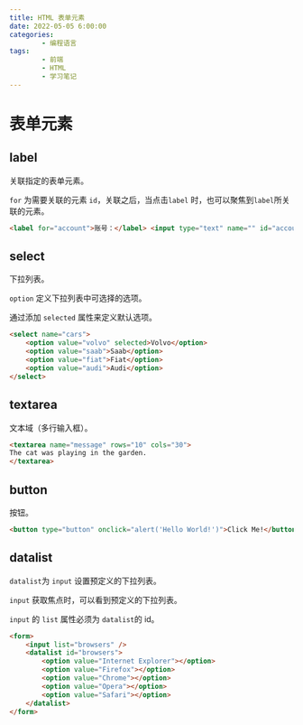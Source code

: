 ```yaml
---
title: HTML 表单元素
date: 2022-05-05 6:00:00
categories:
        - 编程语言
tags:
        - 前端
        - HTML
        - 学习笔记
---
```


# 表单元素

## label

关联指定的表单元素。

`for` 为需要关联的元素 `id`，关联之后，当点击`label` 时，也可以聚焦到`label`所关联的元素。

```html
<label for="account">账号：</label> <input type="text" name="" id="account" />
```

## select

下拉列表。

`option` 定义下拉列表中可选择的选项。

通过添加 `selected` 属性来定义默认选项。

```html
<select name="cars">
	<option value="volvo" selected>Volvo</option>
	<option value="saab">Saab</option>
	<option value="fiat">Fiat</option>
	<option value="audi">Audi</option>
</select>
```

## textarea

文本域（多行输入框）。

```html
<textarea name="message" rows="10" cols="30">
The cat was playing in the garden.
</textarea>
```

## button

按钮。

```html
<button type="button" onclick="alert('Hello World!')">Click Me!</button>
```

## datalist

`datalist`为 `input` 设置预定义的下拉列表。

`input` 获取焦点时，可以看到预定义的下拉列表。

`input` 的 `list` 属性必须为 `datalist`的 id。

```html
<form>
	<input list="browsers" />
	<datalist id="browsers">
		<option value="Internet Explorer"></option>
		<option value="Firefox"></option>
		<option value="Chrome"></option>
		<option value="Opera"></option>
		<option value="Safari"></option>
	</datalist>
</form>
```

